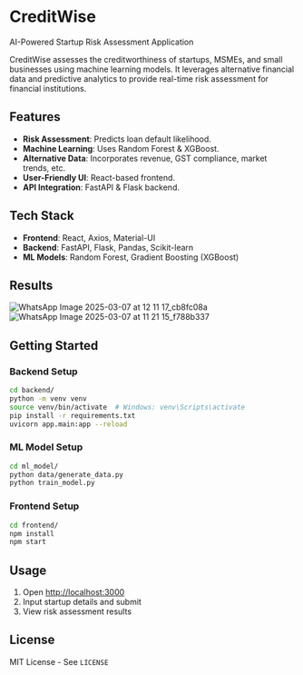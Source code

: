# CreditWise

AI-Powered Startup Risk Assessment Application

CreditWise assesses the creditworthiness of startups, MSMEs, and small businesses using machine learning models. It leverages alternative financial data and predictive analytics to provide real-time risk assessment for financial institutions.

## Features
- **Risk Assessment**: Predicts loan default likelihood.
- **Machine Learning**: Uses Random Forest & XGBoost.
- **Alternative Data**: Incorporates revenue, GST compliance, market trends, etc.
- **User-Friendly UI**: React-based frontend.
- **API Integration**: FastAPI & Flask backend.

## Tech Stack
- **Frontend**: React, Axios, Material-UI
- **Backend**: FastAPI, Flask, Pandas, Scikit-learn
- **ML Models**: Random Forest, Gradient Boosting (XGBoost)

## Results

![WhatsApp Image 2025-03-07 at 12 11 17_cb8fc08a](https://github.com/user-attachments/assets/3d0fcf19-51d6-4ac0-8278-a7678e7ff750)
![WhatsApp Image 2025-03-07 at 11 21 15_f788b337](https://github.com/user-attachments/assets/e375f28e-270e-4f57-8d87-1cfda459a496)

## Getting Started

### Backend Setup
```bash
cd backend/
python -m venv venv
source venv/bin/activate  # Windows: venv\Scripts\activate
pip install -r requirements.txt
uvicorn app.main:app --reload
```

### ML Model Setup
```bash
cd ml_model/
python data/generate_data.py
python train_model.py
```

### Frontend Setup
```bash
cd frontend/
npm install
npm start
```

## Usage
1. Open [http://localhost:3000](http://localhost:3000)
2. Input startup details and submit
3. View risk assessment results

## License
MIT License - See `LICENSE`

